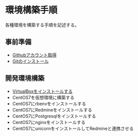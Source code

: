 # 環境構築手順

各種環境を構築する手順を記述する。

## 事前準備

* [Githubアカウント取得](github/create_account.md)
* [Gitのインストール](github/localgit.md)


## 開発環境構築

* [VirtualBoxをインストールする](steps/virtualbox_install.md)
* CentOS7を仮想環境に構築する
* CentOS7にrbenvをインストールする
* CentOS7にRedmineをインストールする
* CentOS7にPostgresqlをインストールする
* CentOS7にnginxをインストールする
* CentOS7にunicornをインストールしてRedmineと連携させる
